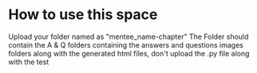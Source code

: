 # How to use this space
Upload your folder named as "mentee_name-chapter"
The Folder should contain the A & Q folders containing the answers and questions images folders along with the generated html files, don't upload the .py file along with the test
